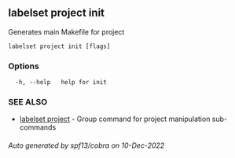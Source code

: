 ## labelset project init

Generates main Makefile for project

```
labelset project init [flags]
```

### Options

```
  -h, --help   help for init
```

### SEE ALSO

* [labelset project](labelset_project.md)	 - Group command for project manipulation sub-commands

###### Auto generated by spf13/cobra on 10-Dec-2022

